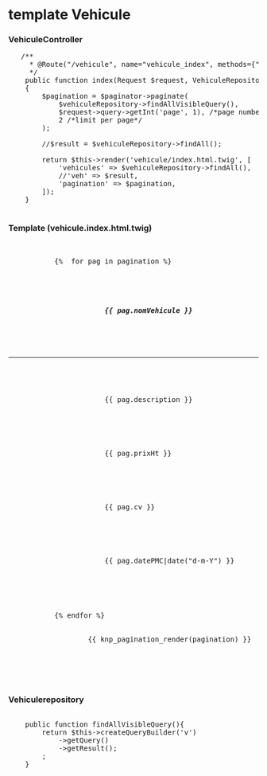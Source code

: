 # template Vehicule

### VehiculeController
<pre>
   /**
     * @Route("/vehicule", name="vehicule_index", methods={"GET"})
     */
    public function index(Request $request, VehiculeRepository $vehiculeRepository, PaginatorInterface $paginator): Response
    {
        $pagination = $paginator->paginate(
            $vehiculeRepository->findAllVisibleQuery(),
            $request->query->getInt('page', 1), /*page number*/
            2 /*limit per page*/
        );

        //$result = $vehiculeRepository->findAll();

        return $this->render('vehicule/index.html.twig', [
            'vehicules' => $vehiculeRepository->findAll(),
            //'veh' => $result,
            'pagination' => $pagination,
        ]);
    }

</pre>

### Template (vehicule.index.html.twig)
   <pre>
        <div class="card mb-4">
           {%  for pag in pagination %}
               <div class="card-body">
                   <h5 class="card-title">
                       {{ pag.nomVehicule }}
                   </h5>
                   <hr>
                   <p class="card-text">
                       {{ pag.description }}
                   </p>
                   <p class="card-text">
                       {{ pag.prixHt }}
                   </p>
                   <p class="card-text">
                       {{ pag.cv }}
                   </p>
                   <p class="card-text">
                       {{ pag.datePMC|date("d-m-Y") }}
                   </p>
               </div>

           {% endfor %}
               <div class="pagination">
                   {{ knp_pagination_render(pagination) }}
               </div>
         </div>
   </pre>

###  Vehiculerepository

<pre>

    public function findAllVisibleQuery(){
        return $this->createQueryBuilder('v')
            ->getQuery()
            ->getResult();
        ;
    }

</pre>

